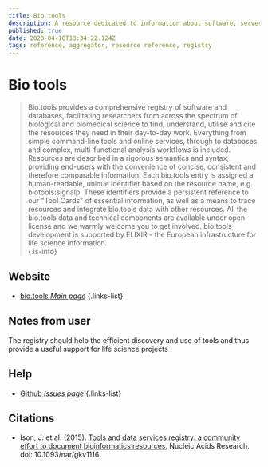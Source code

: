 ```yaml
---
title: Bio tools
description: A resource dedicated to information about software, servers and other platforms used in analyzing biological data.
published: true
date: 2020-04-10T13:34:22.124Z
tags: reference, aggregator, resource reference, registry
---
```


# Bio tools

>  Bio.tools provides a comprehensive registry of software and databases, facilitating researchers from across the spectrum of biological and biomedical science to find, understand, utilise and cite the resources they need in their day-to-day work.
&NewLine;
Everything from simple command-line tools and online services, through to databases and complex, multi-functional analysis workflows is included. Resources are described in a rigorous semantics and syntax, providing end-users with the convenience of concise, consistent and therefore comparable information.
&NewLine;
Each bio.tools entry is assigned a human-readable, unique identifier based on the resource name, e.g. biotools:signalp. These identifiers provide a persistent reference to our "Tool Cards" of essential information, as well as a means to trace resources and integrate bio.tools data with other resources.
&NewLine;
All the bio.tools data and technical components are available under open license and we warmly welcome you to get involved. bio.tools development is supported by ELIXIR - the European infrastructure for life science information.  
{.is-info}

## Website

- [bio.tools *Main page*](https://bio.tools/)
{.links-list}

## Notes from user
The registry should help the efficient discovery and use of tools and thus provide a useful support for life science projects


## Help 

- [Github *Issues page*](https://github.com/bio-tools/biotoolsRegistry/issues )
{.links-list}

## Citations
- Ison, J. et al. (2015). [Tools and data services registry: a community effort to document bioinformatics resources.](https://academic.oup.com/nar/article/44/D1/D38/2502620) Nucleic Acids Research. doi: 10.1093/nar/gkv1116



